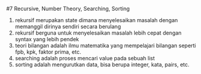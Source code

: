 #7 Recursive, Number Theory, Searching, Sorting

1. rekursif merupakan state dimana menyelesaikan masalah dengan memanggil dirinya sendiri secara berulang
2. rekursif berguna untuk menyelesaikan masalah lebih cepat dengan syntax yang lebih pendek
3. teori bilangan adalah ilmu matematika yang mempelajari bilangan seperti fpb, kpk, faktor prima, etc.
4. searching adalah proses mencari value pada sebuah list
5. sorting adalah mengurutkan data, bisa berupa integer, kata, pairs, etc.